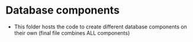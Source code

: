 # Database components
- This folder hosts the code to create different database components on their own (final file combines ALL components)